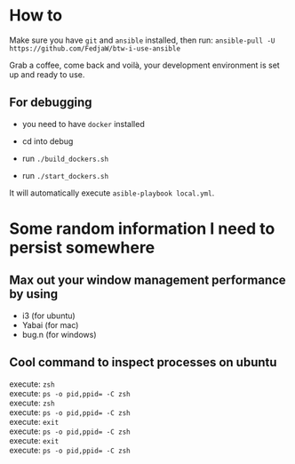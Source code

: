 # How to

Make sure you have `git` and `ansible` installed, then run:
`ansible-pull -U https://github.com/FedjaW/btw-i-use-ansible`

Grab a coffee, come back and voilà, your development environment is set up and ready to use.

## For debugging

- you need to have `docker` installed

- cd into debug
- run `./build_dockers.sh`
- run `./start_dockers.sh`

It will automatically execute `asible-playbook local.yml`.

# Some random information I need to persist somewhere

## Max out your window management performance by using

- i3 (for ubuntu)
- Yabai (for mac)
- bug.n (for windows)

## Cool command to inspect processes on ubuntu

execute: `zsh`\
execute: `ps -o pid,ppid= -C zsh`\
execute: `zsh`\
execute: `ps -o pid,ppid= -C zsh`\
execute: `exit`\
execute: `ps -o pid,ppid= -C zsh`\
execute: `exit`\
execute: `ps -o pid,ppid= -C zsh`
